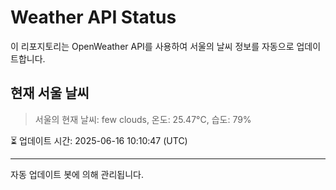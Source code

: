 
# Weather API Status

이 리포지토리는 OpenWeather API를 사용하여 서울의 날씨 정보를 자동으로 업데이트합니다.

## 현재 서울 날씨
> 서울의 현재 날씨: few clouds, 온도: 25.47°C, 습도: 79%

⏳ 업데이트 시간: 2025-06-16 10:10:47 (UTC)

---
자동 업데이트 봇에 의해 관리됩니다.
